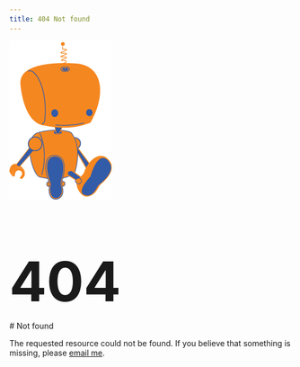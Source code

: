 ```yaml
---
title: 404 Not found
---
```


<img src="/files/robot.png" title="smee" alt="SMEE room not found" style="max-width:200px">

<h1 style="font-size: 7em; line-height: 0.1">404</h1>
# Not found

The requested resource could not be found.
If you believe that something is missing,
please [email me](mailto:nhtnhanbn@gmail.com).
